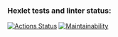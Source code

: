 ### Hexlet tests and linter status:
[![Actions Status](https://github.com/MayukAA/frontend-project-11/workflows/hexlet-check/badge.svg)](https://github.com/MayukAA/frontend-project-11/actions)
[![Maintainability](https://api.codeclimate.com/v1/badges/81e365ca508debf7b37a/maintainability)](https://codeclimate.com/github/MayukAA/frontend-project-11/maintainability)